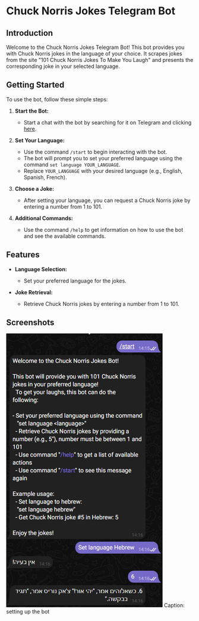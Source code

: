 # Chuck Norris Jokes Telegram Bot

## Introduction

Welcome to the Chuck Norris Jokes Telegram Bot! This bot provides you with Chuck Norris jokes in the language of your choice. It scrapes jokes from the site "101 Chuck Norris Jokes To Make You Laugh" and presents the corresponding joke in your selected language.

## Getting Started

To use the bot, follow these simple steps:

1. **Start the Bot:**
   - Start a chat with the bot by searching for it on Telegram and clicking [here](http://t.me/Chuck_Norris_Jokes_Bot).

2. **Set Your Language:**
   - Use the command `/start` to begin interacting with the bot.
   - The bot will prompt you to set your preferred language using the command `set language YOUR_LANGUAGE`.
   - Replace `YOUR_LANGUAGE` with your desired language (e.g., English, Spanish, French).

3. **Choose a Joke:**
   - After setting your language, you can request a Chuck Norris joke by entering a number from 1 to 101.

4. **Additional Commands:**
   - Use the command `/help` to get information on how to use the bot and see the available commands.

## Features

- **Language Selection:**
  - Set your preferred language for the jokes.

- **Joke Retrieval:**
  - Retrieve Chuck Norris jokes by entering a number from 1 to 101.

## Screenshots

![Screenshot 1](img/screenshot.png)
Caption: setting up the bot



